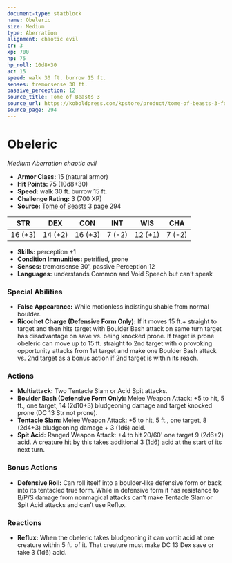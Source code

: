 ```yaml
---
document-type: statblock
name: Obeleric
size: Medium
type: Aberration
alignment: chaotic evil
cr: 3
xp: 700
hp: 75
hp_roll: 10d8+30
ac: 15
speed: walk 30 ft. burrow 15 ft.
senses: tremorsense 30 ft. 
passive_perception: 12
source_title: Tome of Beasts 3
source_url: https://koboldpress.com/kpstore/product/tome-of-beasts-3-for-5th-edition/
source_page: 294
---
```


# Obeleric

*Medium* *Aberration* *chaotic evil*

- **Armor Class:** 15 (natural armor)
- **Hit Points:** 75 (10d8+30)
- **Speed:** walk 30 ft. burrow 15 ft.
- **Challenge Rating:** 3 (700 XP)
- **Source:** [Tome of Beasts 3](https://koboldpress.com/kpstore/product/tome-of-beasts-3-for-5th-edition/) page 294

| STR | DEX | CON | INT | WIS | CHA |
| --- | --- | --- | --- | --- | --- |
| 16 (+3) | 14 (+2) | 16 (+3) | 7 (-2) | 12 (+1) | 7 (-2) |

- **Skills:** perception +1
- **Condition Immunities:** petrified, prone
- **Senses:** tremorsense 30', passive Perception 12
- **Languages:** understands Common and Void Speech but can’t speak

### Special Abilities

- **False Appearance:** While motionless indistinguishable from normal boulder.
- **Ricochet Charge (Defensive Form Only):** If it moves 15 ft.+ straight to target and then hits target with Boulder Bash attack on same turn target has disadvantage on save vs. being knocked prone. If target is prone obeleric can move up to 15 ft. straight to 2nd target with o provoking opportunity attacks from 1st target and make one Boulder Bash attack vs. 2nd target as a bonus action if 2nd target is within its reach.

### Actions

- **Multiattack:** Two Tentacle Slam or Acid Spit attacks.
- **Boulder Bash (Defensive Form Only):** Melee Weapon Attack: +5 to hit, 5 ft., one target, 14 (2d10+3) bludgeoning damage and target knocked prone (DC 13 Str not prone).
- **Tentacle Slam:** Melee Weapon Attack: +5 to hit, 5 ft., one target, 8 (2d4+3) bludgeoning damage + 3 (1d6) acid.
- **Spit Acid:** Ranged Weapon Attack: +4 to hit 20/60' one target 9 (2d6+2) acid. A creature hit by this takes additional 3 (1d6) acid at the start of its next turn.

### Bonus Actions

- **Defensive Roll:** Can roll itself into a boulder-like defensive form or back into its tentacled true form. While in defensive form it has resistance to B/P/S damage from nonmagical attacks can’t make Tentacle Slam or Spit Acid attacks and can’t use Reflux.

### Reactions

- **Reflux:** When the obeleric takes bludgeoning it can vomit acid at one creature within 5 ft. of it. That creature must make DC 13 Dex save or take 3 (1d6) acid.
